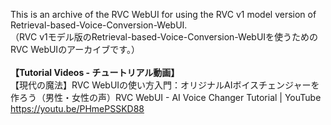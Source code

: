 This is an archive of the RVC WebUI for using the RVC v1 model version of Retrieval-based-Voice-Conversion-WebUI.<br>
（RVC v1モデル版のRetrieval-based-Voice-Conversion-WebUIを使うためのRVC WebUIのアーカイブです。）
<br><br>
<b>【Tutorial Videos - チュートリアル動画】</b>
<br>
【現代の魔法】RVC WebUIの使い方入門：オリジナルAIボイスチェンジャーを作ろう（男性・女性の声）RVC WebUI - AI Voice Changer Tutorial | YouTube<br>
https://youtu.be/PHmePSSKD88
